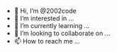 - 👋 Hi, I’m @2002code
- 👀 I’m interested in ...
- 🌱 I’m currently learning ...
- 💞️ I’m looking to collaborate on ...
- 📫 How to reach me ...

<!---
2002code/2002code is a ✨ special ✨ repository because its `README.md` (this file) appears on your GitHub profile.
You can click the Preview link to take a look at your changes.
--->
